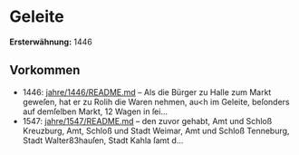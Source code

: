 # Geleite

**Ersterwähnung:** 1446

## Vorkommen
- 1446: [jahre/1446/README.md](../jahre/1446/README.md) – Als die Bürger zu Halle zum Markt geweſen, hat er
zu Rolih die Waren nehmen, au<h im Geleite, beſonders
auf demſelben Markt, 12 Wagen in ſei...
- 1547: [jahre/1547/README.md](../jahre/1547/README.md) – den zuvor gehabt, Amt und Schloß Kreuzburg, Amt,
Schloß und Stadt Weimar, Amt und Schloß Tenneburg,
Stadt Walter83hauſen, Stadt Kahla ſamt d...
